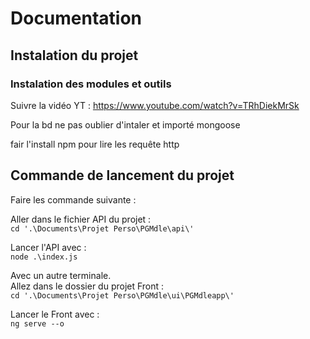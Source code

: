 # Documentation

## Instalation du projet 
### Instalation des modules et outils

Suivre la vidéo YT : https://www.youtube.com/watch?v=TRhDiekMrSk

Pour la bd ne pas oublier d'intaler et importé mongoose

fair l'install npm pour lire les requête http

## Commande de lancement du projet

Faire les commande suivante : 

Aller dans le fichier API du projet :  
```cd '.\Documents\Projet Perso\PGMdle\api\'```

Lancer l'API avec :  
``` node .\index.js ```

Avec un autre terminale.  
Allez dans le dossier du projet Front :  
``` cd '.\Documents\Projet Perso\PGMdle\ui\PGMdleapp\' ```

Lancer le Front avec :  
``` ng serve --o ```


